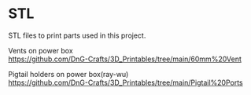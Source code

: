 # STL

STL files to print parts used in this project.



Vents on power box<br>
https://github.com/DnG-Crafts/3D_Printables/tree/main/60mm%20Vent<br>

Pigtail holders on power box(ray-wu)<br>
https://github.com/DnG-Crafts/3D_Printables/tree/main/Pigtail%20Ports<br>






